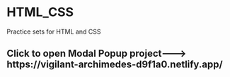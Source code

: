 # HTML_CSS
 Practice sets for HTML and CSS
<h2>Click to open Modal Popup project---> https://vigilant-archimedes-d9f1a0.netlify.app/<h/2>
